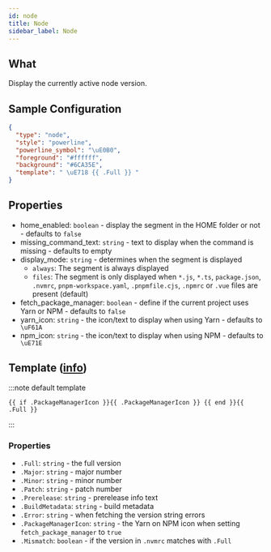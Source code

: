 ```yaml
---
id: node
title: Node
sidebar_label: Node
---
```


## What

Display the currently active node version.

## Sample Configuration

```json
{
  "type": "node",
  "style": "powerline",
  "powerline_symbol": "\uE0B0",
  "foreground": "#ffffff",
  "background": "#6CA35E",
  "template": " \uE718 {{ .Full }} "
}
```

## Properties

- home_enabled: `boolean` - display the segment in the HOME folder or not - defaults to `false`
- missing_command_text: `string` - text to display when the command is missing - defaults to empty
- display_mode: `string` - determines when the segment is displayed
  - `always`: The segment is always displayed
  - `files`: The segment is only displayed when `*.js`, `*.ts`, `package.json`, `.nvmrc`, `pnpm-workspace.yaml`,
`.pnpmfile.cjs`, `.npmrc` or `.vue` files are present (default)
- fetch_package_manager: `boolean` - define if the current project uses Yarn or NPM - defaults to `false`
- yarn_icon: `string` - the icon/text to display when using Yarn - defaults to ` \uF61A`
- npm_icon: `string` - the icon/text to display when using NPM - defaults to ` \uE71E`

## Template ([info][templates])

:::note default template

``` template
{{ if .PackageManagerIcon }}{{ .PackageManagerIcon }} {{ end }}{{ .Full }}
```

:::

### Properties

- `.Full`: `string` - the full version
- `.Major`: `string` - major number
- `.Minor`: `string` - minor number
- `.Patch`: `string` - patch number
- `.Prerelease`: `string` - prerelease info text
- `.BuildMetadata`: `string` - build metadata
- `.Error`: `string` - when fetching the version string errors
- `.PackageManagerIcon`: `string` - the Yarn on NPM icon when setting `fetch_package_manager` to `true`
- `.Mismatch`: `boolean` - if the version in `.nvmrc` matches with `.Full`

[templates]: /docs/config-templates
